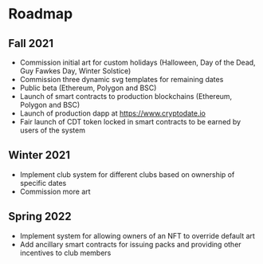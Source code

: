 # Roadmap

## Fall 2021
* Commission initial art for custom holidays (Halloween, Day of the Dead, Guy Fawkes Day, Winter Solstice)
* Commission three dynamic svg templates for remaining dates 
* Public beta (Ethereum, Polygon and BSC)
* Launch of smart contracts to production blockchains (Ethereum, Polygon and BSC)
* Launch of production dapp at https://www.cryptodate.io
* Fair launch of CDT token locked in smart contracts to be earned by users of the system

## Winter 2021
* Implement club system for different clubs based on ownership of specific dates
* Commission more art 

## Spring 2022
* Implement system for allowing owners of an NFT to override default art
* Add ancillary smart contracts for issuing packs and providing other incentives to club members